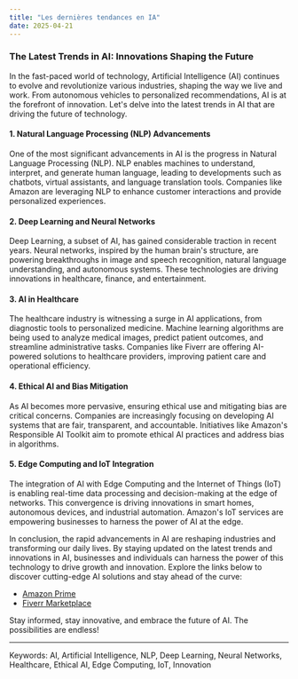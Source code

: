 ```yaml
---
title: "Les dernières tendances en IA"
date: 2025-04-21
---
```


### The Latest Trends in AI: Innovations Shaping the Future

In the fast-paced world of technology, Artificial Intelligence (AI) continues to evolve and revolutionize various industries, shaping the way we live and work. From autonomous vehicles to personalized recommendations, AI is at the forefront of innovation. Let's delve into the latest trends in AI that are driving the future of technology.

#### 1. **Natural Language Processing (NLP) Advancements**

One of the most significant advancements in AI is the progress in Natural Language Processing (NLP). NLP enables machines to understand, interpret, and generate human language, leading to developments such as chatbots, virtual assistants, and language translation tools. Companies like Amazon are leveraging NLP to enhance customer interactions and provide personalized experiences.

#### 2. **Deep Learning and Neural Networks**

Deep Learning, a subset of AI, has gained considerable traction in recent years. Neural networks, inspired by the human brain's structure, are powering breakthroughs in image and speech recognition, natural language understanding, and autonomous systems. These technologies are driving innovations in healthcare, finance, and entertainment.

#### 3. **AI in Healthcare**

The healthcare industry is witnessing a surge in AI applications, from diagnostic tools to personalized medicine. Machine learning algorithms are being used to analyze medical images, predict patient outcomes, and streamline administrative tasks. Companies like Fiverr are offering AI-powered solutions to healthcare providers, improving patient care and operational efficiency.

#### 4. **Ethical AI and Bias Mitigation**

As AI becomes more pervasive, ensuring ethical use and mitigating bias are critical concerns. Companies are increasingly focusing on developing AI systems that are fair, transparent, and accountable. Initiatives like Amazon's Responsible AI Toolkit aim to promote ethical AI practices and address bias in algorithms.

#### 5. **Edge Computing and IoT Integration**

The integration of AI with Edge Computing and the Internet of Things (IoT) is enabling real-time data processing and decision-making at the edge of networks. This convergence is driving innovations in smart homes, autonomous devices, and industrial automation. Amazon's IoT services are empowering businesses to harness the power of AI at the edge.

In conclusion, the rapid advancements in AI are reshaping industries and transforming our daily lives. By staying updated on the latest trends and innovations in AI, businesses and individuals can harness the power of this technology to drive growth and innovation. Explore the links below to discover cutting-edge AI solutions and stay ahead of the curve:

- [Amazon Prime](https://www.amazon.fr/amazonprime?_encoding=UTF8&primeCampaignId=prime_assoc_ft&tag=zenzen0d-21France)
- [Fiverr Marketplace](https://go.fiverr.com/visit/?bta=1071918&brand=fiverrmarketplace)

Stay informed, stay innovative, and embrace the future of AI. The possibilities are endless!

---
Keywords: AI, Artificial Intelligence, NLP, Deep Learning, Neural Networks, Healthcare, Ethical AI, Edge Computing, IoT, Innovation